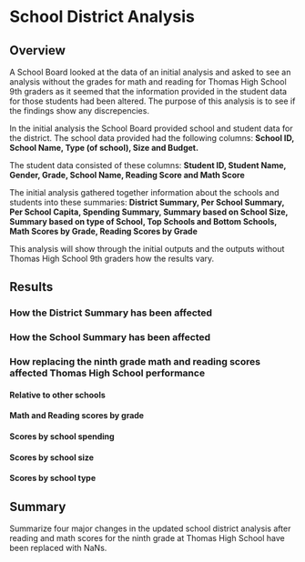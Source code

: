 # School District Analysis

## Overview
A School Board looked at the data of an initial analysis and asked to see an analysis without the grades for math and reading for Thomas High School 9th graders as it seemed that the information provided in the student data for those students had been altered.  The purpose of this analysis is to see if the findings show any discrepencies.

In the initial analysis the School Board provided school and student data for the district.  The school data provided had the following columns:
__School ID, School Name, Type (of school), Size and Budget.__

The student data consisted of these columns:
__Student ID, Student Name, Gender, Grade, School Name, Reading Score and Math Score__

The initial analysis gathered together information about the schools and students into these summaries:
__District Summary, Per School Summary, Per School Capita, Spending Summary, Summary based on School Size, Summary based on type of School, Top Schools and Bottom Schools, Math Scores by Grade, Reading Scores by Grade__

This analysis will show through the initial outputs and the outputs without Thomas High School 9th graders how the results vary.

## Results

### How the District Summary has been affected

### How the School Summary has been affected

### How replacing the ninth grade math and reading scores affected Thomas High School performance

#### Relative to other schools

#### Math and Reading scores by grade

#### Scores by school spending

#### Scores by school size

#### Scores by school type

## Summary
Summarize four major changes in the updated school district analysis after reading and math scores for the ninth grade at Thomas High School have been replaced with NaNs.
